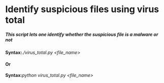 # Identify suspicious files using virus total
<h5>This script lets one identify whether the suspicious file is a malware or not</h5>
<b>Syntax:</b><em>./virus_total.py &lt;file_name&gt;</em>
<h4>Or</h4>
<b>Syntax:</b><em>python virus_total.py &lt;file_name&gt;</em>
